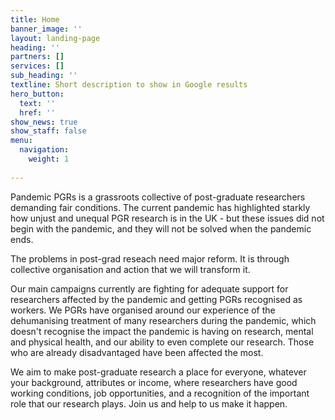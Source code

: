 ```yaml
---
title: Home
banner_image: ''
layout: landing-page
heading: ''
partners: []
services: []
sub_heading: ''
textline: Short description to show in Google results
hero_button:
  text: ''
  href: ''
show_news: true
show_staff: false
menu:
  navigation:
    weight: 1
    
---
```



Pandemic PGRs is a grassroots collective of post-graduate researchers demanding fair conditions. The current pandemic has highlighted starkly how unjust and unequal PGR research is in the UK - but these issues did not begin with the pandemic, and they will not be solved when the pandemic ends.

The problems in post-grad reseach need major reform. It is through collective organisation and action that we will transform it.

Our main campaigns currently are fighting for adequate support for researchers affected by the pandemic and getting PGRs recognised as workers. We PGRs have organised around our experience of the dehumanising treatment of many researchers during the pandemic, which doesn't recognise the impact the pandemic is having on research, mental and physical health, and our ability to even complete our research. Those who are already disadvantaged have been affected the most. 

We aim to make post-graduate research a place for everyone, whatever your background, attributes or income, where researchers have good working conditions, job opportunities, and a recognition of the important role that our research plays. Join us and help to us make it happen.
